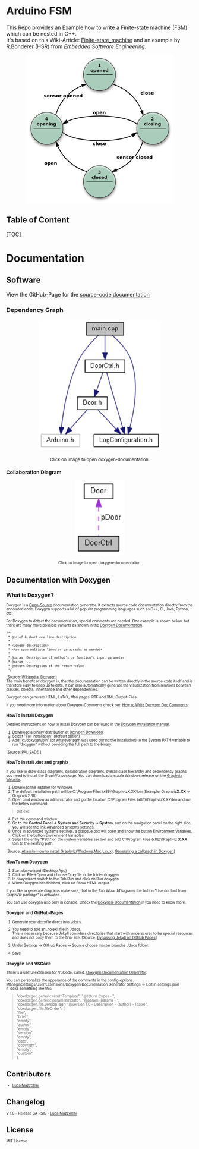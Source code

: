 # Arduino FSM

This Repo provides an Example how to write a Finite-state machine (FSM) which can be nested in C++.  
It's based on this Wiki-Article: [Finite-state_machine](https://en.wikipedia.org/wiki/Finite-state_machine) and an example by R.Bonderer (HSR) from *Embedded Software Engineering*.

<p align="center"><img src="./doxygen/images/DoorCtrl.png" height="400" /></p>

## Table of Content
<!-- TOC Generated with https://magnetikonline.github.io/markdown-toc-generate/ -->

[TOC]

<div style="page-break-after: always;"></div>

# Documentation
## Software
View the GitHub-Page for the [source-code documentation](https://lmazzole.github.io/ArdFSM/)

### Dependency Graph

<p align="center">
    <a href=https://lmazzole.github.io/ArdFSM/main_8cpp.html>
        <img src="./docs/main_8cpp__incl.png" height="350" style="border:none;"/>
    </a>
    <p align="center"><small>Click on image to open doxygen-documentation.</p>
</p>


### Collaboration Diagram

<p align="center">
    <a href=https://lmazzole.github.io/ArdFSM/class_door_ctrl.html>
        <img src="./docs/class_door_ctrl__coll__graph.png" height="200"  style="border:none;"/>
    </a>
    <p align="center"><small>Click on image to open doxygen-documentation.</p>
</p>


# Documentation with Doxygen
## What is Doxygen?
Doxygen is a [Open-Source](https://github.com/doxygen/doxygen) documentation generator. It extracts source code documentation directly from the annotated code. Doxygen supports a lot of popular programming languages such as C++, C , Java, Python, etc.

For Doxygen to detect the documentation, special comments are needed. One example is shown below, but there are many more possible variants as shown in the [Doxygen Documentation](http://www.doxygen.nl/manual/docblocks.html).
```
/**
 * @brief A short one line description
 *
 * <Longer description>
 * <May span multiple lines or paragraphs as needed>
 *
 * @param  Description of method's or function's input parameter
 * @param  ...
 * @return Description of the return value
 */
```
[Source: [Wikipedia: Doxygen](https://en.wikipedia.org/wiki/Doxygen)]  
The main benefit of doxygen is, that the documentation can be written directly in the source code itself and is therefore easy to keep up to date. It can also automatically generate the visualization from relations between classes, objects, inheritance and other dependencies.

Doxygen can generate HTML, LaTeX, Man pages, RTF and XML  Output-Files.

If you need more information about Doxygen-Comments check out: [How to Write Doxygen Doc Comments](https://github.com/stan-dev/stan/wiki/How-to-Write-Doxygen-Doc-Comments).

### HowTo install Doxygen 
Detailed instructions on how to install Doxygen can be found in the [Doxygen Installation manual](http://www.doxygen.nl/manual/install.html). 
1. Download a binary distribution at [Doxygen Download](http://www.doxygen.nl/download.html) 
2. Select "Full Installation" (default option) 
3. Add "c:/doxygen/bin" (or whatever path was used during the installation) to the System PATH   variable to run "doxygen" without providing the full path to the binary.  

[Source: [PALISADE](https://git.njit.edu/palisade/PALISADE/wikis/how-to-setup-doxygen-windows) ]

<div style="page-break-after: always;"></div>

### HowTo install .dot and graphix
If you like to draw class diagrams, collaboration diagrams, overall class hierarchy and dependency graphs you need to install the GraphViz package.
You can download a stable Windows release on the [Graphviz Website](<https://graphviz.gitlab.io/_pages/Download/Download_windows.html>).

1. Download the installer for Windows
2. The default installation path will be C:\Program Files (x86)\GraphvizX.XX\bin (Example: Graphviz**X.XX** → Graphviz2.38)
3. Open cmd window as administrator and go the location C:\Program Files (x86)\GraphvizX.XX\bin and run the below command:
 >dot.exe

4. Exit the command window.
5. Go to the **Control Panel →  System and Security → System**, and on the navigation panel on the right side, you will see the link Advanced systems settings.
6. Once in advanced systems settings, a dialogue box will open and show the button Environment Variables. Click on the button Environment Variables.
7. Select the entry "Path" on the system variables section and add C:\Program Files (x86)\Graphviz **X.XX** \bin to the existing path.

[Source: [Atlassin-How to install Graphviz(Windows,Mac,Linux)](<https://bobswift.atlassian.net/wiki/spaces/GVIZ/pages/20971549/How+to+install+Graphviz+software>), [Generating a callgraph in Doxygen](<https://romanegloo.wordpress.com/2012/03/29/generating-a-callgraph-by-using-doxygen-and-graphviz-13/>)]

### HowTo run Doxygen

1. Start doxywizard (Desktop App) 
2. Click on File->Open and choose Doxyfile in the folder doxygen 
3. In doxywizard switch to the Tab Run and click on Run doxygen
4. When Doxygen has finished, click on Show HTML output.  

If you like to generate diagrams make sure, that in the Tab Wizard/Diagrams the button "Use dot tool from GraphViz package" is activated.

You can use doxygen also only in console. Check the [Doxygen-Documentation](http://www.doxygen.nl/manual/index.html) if you need to know more.

### Doxygen and GitHub-Pages
1. Generate your doxyfile direct into ./docs.  

2. You need to add an .nojekll file in ./docs.  
This is necessary because Jekyll considers directories that start with underscores to be special resources and does not copy them to the final site. [Source: [Bypassing Jekyll on GitHub Pages](https://github.blog/2009-12-29-bypassing-jekyll-on-github-pages/)]

3. Under Settings -> GitHub Pages -> Source choose master branche ./docs folder.

4. Save

   <div style="page-break-after: always;"></div>

### Doxygen and  VSCode

There's a useful extension for VSCode, called: [Doxygen Documentation Generator](https://marketplace.visualstudio.com/items?itemName=cschlosser.doxdocgen).

You can personalize the apperance of the comments in the config-options: Manage/Settings/User/Extensions/Doxygen Documentation Generator Settings -> Edit in settings.json  
It looks something like this:

>   "doxdocgen.generic.returnTemplate": "@return {type} - ",  
> ​   "doxdocgen.generic.paramTemplate": "@param {param} - ",  
> ​   "doxdocgen.file.versionTag": "@version 1.0 - Description - {author} - {date}",  
> ​   "doxdocgen.file.fileOrder": [  
> ​       "file",  
> ​       "brief",  
> ​       "empty",  
> ​       "author",  
> ​       "empty",  
> ​       "version",  
> ​       "empty",  
> ​       "date",  
> ​       "copyright",  
> ​       "empty",  
> ​       "custom"  
> ​    ],  

# Contributors

- [Luca Mazzoleni](https://github.com/LMazzole)

# Changelog

V 1.0	-	Release BA FS19	-	[Luca Mazzoleni](https://github.com/LMazzole)

# License

MIT License










